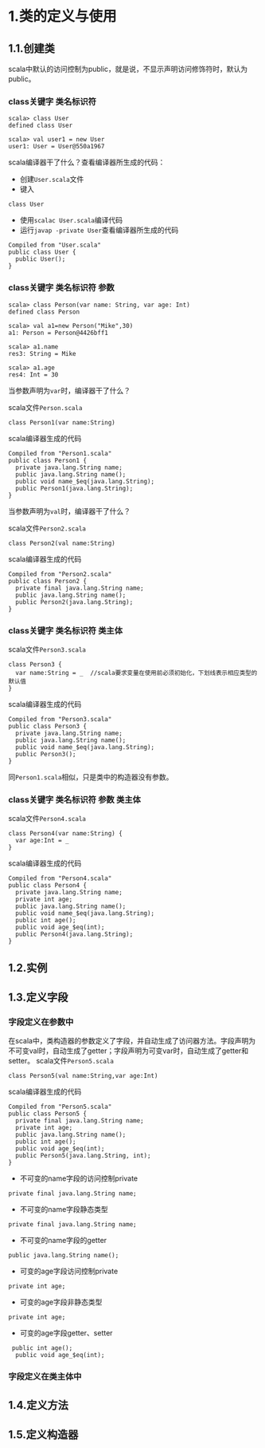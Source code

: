 # 1.类的定义与使用
## 1.1.创建类
scala中默认的访问控制为public，就是说，不显示声明访问修饰符时，默认为public。
### class关键字 类名标识符

```
scala> class User
defined class User

scala> val user1 = new User
user1: User = User@550a1967
```
scala编译器干了什么？查看编译器所生成的代码：
- 创建`User.scala`文件
- 键入
```
class User
```
- 使用`scalac User.scala`编译代码
- 运行`javap -private User`查看编译器所生成的代码
```
Compiled from "User.scala"
public class User {
  public User();
}
```
### class关键字 类名标识符 参数

```
scala> class Person(var name: String, var age: Int)
defined class Person

scala> val a1=new Person("Mike",30)
a1: Person = Person@4426bff1

scala> a1.name
res3: String = Mike

scala> a1.age
res4: Int = 30
```
当参数声明为`var`时，编译器干了什么？

scala文件`Person.scala`
```
class Person1(var name:String)
```
scala编译器生成的代码
```
Compiled from "Person1.scala"
public class Person1 {
  private java.lang.String name;
  public java.lang.String name();
  public void name_$eq(java.lang.String);
  public Person1(java.lang.String);
}
```
当参数声明为`val`时，编译器干了什么？

scala文件`Person2.scala`
```
class Person2(val name:String)
```
scala编译器生成的代码
```
Compiled from "Person2.scala"
public class Person2 {
  private final java.lang.String name;
  public java.lang.String name();
  public Person2(java.lang.String);
}
```
### class关键字 类名标识符 类主体
scala文件`Person3.scala`
```
class Person3 {
  var name:String = _  //scala要求变量在使用前必须初始化，下划线表示相应类型的默认值
}
```
scala编译器生成的代码
```
Compiled from "Person3.scala"
public class Person3 {
  private java.lang.String name;
  public java.lang.String name();
  public void name_$eq(java.lang.String);
  public Person3();
}
```
同`Person1.scala`相似，只是类中的构造器没有参数。

### class关键字 类名标识符 参数 类主体
scala文件`Person4.scala`
```
class Person4(var name:String) {
  var age:Int = _ 
}
```
scala编译器生成的代码
```
Compiled from "Person4.scala"
public class Person4 {
  private java.lang.String name;
  private int age;
  public java.lang.String name();
  public void name_$eq(java.lang.String);
  public int age();
  public void age_$eq(int);
  public Person4(java.lang.String);
}
```

## 1.2.实例
## 1.3.定义字段
### 字段定义在参数中
在scala中，类构造器的参数定义了字段，并自动生成了访问器方法。字段声明为不可变val时，自动生成了getter；字段声明为可变var时，自动生成了getter和setter。
scala文件`Person5.scala`
```
class Person5(val name:String,var age:Int)
```
scala编译器生成的代码
```
Compiled from "Person5.scala"
public class Person5 {
  private final java.lang.String name;
  private int age;
  public java.lang.String name();
  public int age();
  public void age_$eq(int);
  public Person5(java.lang.String, int);
}
```
- 不可变的name字段的访问控制private
```
private final java.lang.String name;
```
- 不可变的name字段静态类型
```
private final java.lang.String name;
```
- 不可变的name字段的getter
```
public java.lang.String name();
```
- 可变的age字段访问控制private
```
private int age;
```
- 可变的age字段非静态类型
```
private int age;
```
- 可变的age字段getter、setter
```
 public int age();
  public void age_$eq(int);
```
### 字段定义在类主体中
## 1.4.定义方法
## 1.5.定义构造器